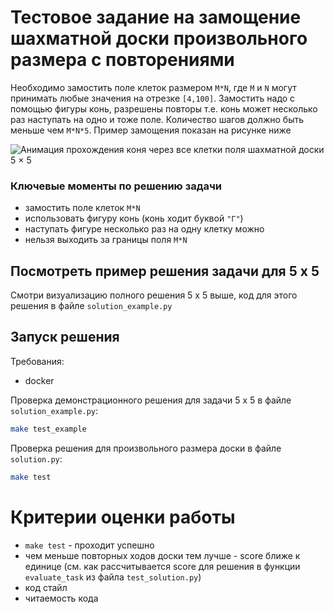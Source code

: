 # Тестовое задание на замощение шахматной доски произвольного размера с повторениями
Необходимо замостить поле клеток размером `M*N`, где `M` и `N` могут принимать любые значения на отрезке `[4,100]`. Замостить надо с помощью фигуры конь, разрешены повторы т.е. конь может несколько раз наступать на одно и тоже поле. Количество шагов должно быть меньше чем `M*N*5`. Пример замощения показан на рисунке ниже

![Анимация прохождения коня через все клетки поля шахматной доски 5 × 5](https://upload.wikimedia.org/wikipedia/commons/c/ca/Knights-Tour-Animation.gif)

### Ключевые моменты по решению задачи
- замостить поле клеток `M*N`
- использовать фигуру конь (конь ходит буквой `"Г"`)
- наступать фигуре несколько раз на одну клетку можно
- нельзя выходить за границы поля `M*N`
## Посмотреть пример решения задачи для 5 х 5
 
Смотри визуализацию полного решения 5 х 5 выше, код для этого решения в файле `solution_example.py`
 
 
## Запуск решения
Требования:
- docker
 
Проверка демонстрационного решения для задачи 5 х 5 в файле `solution_example.py`:
```bash
make test_example
```
 
Проверка решения для произвольного размера доски в файле `solution.py`:
```bash
make test
```
 
 
# Критерии оценки работы
- `make test` - проходит успешно
- чем меньше повторных ходов доски тем лучше - score ближе к единице (см. как рассчитывается score для решения в функции `evaluate_task` из файла `test_solution.py`)
- код стайл
- читаемость кода


